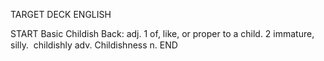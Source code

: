 TARGET DECK
ENGLISH

START
Basic
Childish
Back: adj. 1 of, like, or proper to a child. 2 immature, silly.  childishly adv. Childishness n.
END
